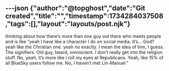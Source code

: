 ---json
{"author":"@topghost","date":"Git created","title":"","timestamp":1734284037508,"tags":[],"layout":"layouts/post.njk"}
---
thinking about how there&#x2019;s more than one guy out there who meets people and is like &#x201C;yeah I have like a character I do on social media. It&#x2019;s&#x2026; God? yeah like the Christian one. yeah no exactly. I mean the idea of him, I guess. The signifiers. Old guy, beard, omniscient. I don&#x2019;t really get into the religion stuff. No, yeah, it&#x2019;s more like I roll my eyes at Republicans. Yeah, like 15% of all BlueSky users follow me. No, I haven&#x2019;t met Lin-Manuel.&#x201D;
